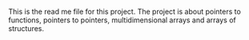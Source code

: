 This is the read me file for this project.
The project is about pointers to functions, pointers to pointers, multidimensional arrays and arrays of structures.
